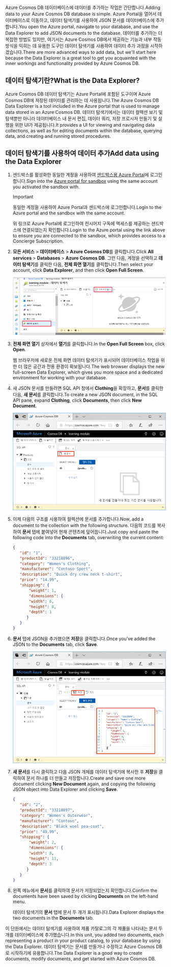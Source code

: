 <span data-ttu-id="e2ff3-101">Azure Cosmos DB 데이터베이스에 데이터를 추가하는 작업은 간단합니다.</span><span class="sxs-lookup"><span data-stu-id="e2ff3-101">Adding data to your Azure Cosmos DB database is simple.</span></span> <span data-ttu-id="e2ff3-102">Azure Portal을 열어서 데이터베이스로 이동하고, 데이터 탐색기를 사용하여 JSON 문서를 데이터베이스에 추가합니다.</span><span class="sxs-lookup"><span data-stu-id="e2ff3-102">You open the Azure portal, navigate to your database, and use the Data Explorer to add JSON documents to the database.</span></span> <span data-ttu-id="e2ff3-103">데이터를 추가하는 더 복잡한 방법도 있지만, 여기서는 Azure Cosmos DB에서 제공하는 기능과 내부 작동 방식을 익히는 데 유용한 도구인 데이터 탐색기를 사용하여 데이터 추가 과정을 시작하겠습니다.</span><span class="sxs-lookup"><span data-stu-id="e2ff3-103">There are more advanced ways to add data, but we'll start here because the Data Explorer is a great tool to get you acquainted with the inner workings and functionality provided by Azure Cosmos DB.</span></span>

## <a name="what-is-the-data-explorer"></a><span data-ttu-id="e2ff3-104">데이터 탐색기란?</span><span class="sxs-lookup"><span data-stu-id="e2ff3-104">What is the Data Explorer?</span></span>
<span data-ttu-id="e2ff3-105">Azure Cosmos DB 데이터 탐색기는 Azure Portal에 포함된 도구이며 Azure Cosmos DB에 저장된 데이터를 관리하는 데 사용됩니다.</span><span class="sxs-lookup"><span data-stu-id="e2ff3-105">The Azure Cosmos DB Data Explorer is a tool included in the Azure portal that is used to manage data stored in an Azure Cosmos DB.</span></span> <span data-ttu-id="e2ff3-106">데이터 탐색기에서는 데이터 컬렉션 보기 및 탐색뿐만 아니라 데이터베이스 내 문서 편집, 데이터 쿼리, 저장 프로시저 만들기 및 실행을 위한 UI가 제공됩니다.</span><span class="sxs-lookup"><span data-stu-id="e2ff3-106">It provides a UI for viewing and navigating data collections, as well as for editing documents within the database, querying data, and creating and running stored procedures.</span></span>

## <a name="add-data-using-the-data-explorer"></a><span data-ttu-id="e2ff3-107">데이터 탐색기를 사용하여 데이터 추가</span><span class="sxs-lookup"><span data-stu-id="e2ff3-107">Add data using the Data Explorer</span></span>

1. <span data-ttu-id="e2ff3-108">샌드박스를 활성화한 동일한 계정을 사용하여 [샌드박스용 Azure Portal](https://portal.azure.com/learn.docs.microsoft.com?azure-portal=true)에 로그인합니다.</span><span class="sxs-lookup"><span data-stu-id="e2ff3-108">Sign into the [Azure portal for sandbox](https://portal.azure.com/learn.docs.microsoft.com?azure-portal=true) using the same account you activated the sandbox with.</span></span>

    > [!IMPORTANT]
    > <span data-ttu-id="e2ff3-109">동일한 계정을 사용하여 Azure Portal과 샌드박스에 로그인합니다.</span><span class="sxs-lookup"><span data-stu-id="e2ff3-109">Login to the Azure portal and the sandbox with the same account.</span></span>
    >
    > <span data-ttu-id="e2ff3-110">위 링크로 Azure Portal에 로그인하여 컨시어지 구독에 액세스를 제공하는 샌드박스에 연결되었는지 확인합니다.</span><span class="sxs-lookup"><span data-stu-id="e2ff3-110">Login to the Azure portal using the link above to ensure you are connected to the sandbox, which provides access to a Concierge Subscription.</span></span>

1. <span data-ttu-id="e2ff3-111">**모든 서비스** > **데이터베이스** > **Azure Cosmos DB**를 클릭합니다.</span><span class="sxs-lookup"><span data-stu-id="e2ff3-111">Click **All services** > **Databases** > **Azure Cosmos DB**.</span></span> <span data-ttu-id="e2ff3-112">그런 다음, 계정을 선택하고 **데이터 탐색기**를 클릭한 다음, **전체 화면 열기**를 클릭합니다.</span><span class="sxs-lookup"><span data-stu-id="e2ff3-112">Then select your account, click **Data Explorer**, and then click **Open Full Screen**.</span></span>

   ![Azure Portal의 데이터 탐색기에서 새 문서 만들기](../media/3-azure-cosmosdb-data-explorer-full-screen.png)

2. <span data-ttu-id="e2ff3-114">**전체 화면 열기** 상자에서 **열기**를 클릭합니다.</span><span class="sxs-lookup"><span data-stu-id="e2ff3-114">In the **Open Full Screen** box, click **Open**.</span></span>

    <span data-ttu-id="e2ff3-115">웹 브라우저에 새로운 전체 화면 데이터 탐색기가 표시되어 데이터베이스 작업을 위한 더 많은 공간과 전용 환경이 확보됩니다.</span><span class="sxs-lookup"><span data-stu-id="e2ff3-115">The web browser displays the new full-screen Data Explorer, which gives you more space and a dedicated environment for working with your database.</span></span>

3. <span data-ttu-id="e2ff3-116">새 JSON 문서를 만들려면 SQL API 창에서 **Clothing**을 확장하고, **문서**를 클릭한 다음, **새 문서**를 클릭합니다.</span><span class="sxs-lookup"><span data-stu-id="e2ff3-116">To create a new JSON document, in the SQL API pane, expand **Clothing**, click **Documents**, then click **New Document**.</span></span>

   ![Azure Portal의 데이터 탐색기에서 새 문서 만들기](../media/3-azure-cosmosdb-data-explorer-new-document.png)

4. <span data-ttu-id="e2ff3-118">이제 다음의 구조를 사용하여 컬렉션에 문서를 추가합니다.</span><span class="sxs-lookup"><span data-stu-id="e2ff3-118">Now, add a document to the collection with the following structure.</span></span> <span data-ttu-id="e2ff3-119">다음의 코드를 복사하여 **문서** 탭에 붙여넣어 현재 콘텐츠에 덮어씁니다.</span><span class="sxs-lookup"><span data-stu-id="e2ff3-119">Just copy and paste the following code into the **Documents** tab, overwriting the current content:</span></span>

     ```json
    {
        "id": "1",
        "productId": "33218896",
        "category": "Women's Clothing",
        "manufacturer": "Contoso Sport",
        "description": "Quick dry crew neck t-shirt",
        "price": "14.99",
        "shipping": {
            "weight": 1,
            "dimensions": {
            "width": 6,
            "height": 8,
            "depth": 1
           }
        }
    }
     ```

5. <span data-ttu-id="e2ff3-120">**문서** 탭에 JSON을 추가했으면 **저장**을 클릭합니다.</span><span class="sxs-lookup"><span data-stu-id="e2ff3-120">Once you've added the JSON to the **Documents** tab, click **Save**.</span></span>

    ![Azure Portal의 데이터 탐색기에서 JSON 데이터를 복사하고 저장을 클릭합니다.](../media/3-azure-cosmosdb-data-explorer-save-document.png)

6. <span data-ttu-id="e2ff3-122">**새 문서**를 다시 클릭하고 다음 JSON 개체를 데이터 탐색기에 복사한 후 **저장**을 클릭하여 문서 하나를 더 만들고 저장합니다.</span><span class="sxs-lookup"><span data-stu-id="e2ff3-122">Create and save one more document clicking **New Document** again, and copying the following JSON object into Data Explorer and clicking **Save**.</span></span>

     ```json
    {
        "id": "2",
        "productId": "33218897",
        "category": "Women's Outerwear",
        "manufacturer": "Contoso",
        "description": "Black wool pea-coat",
        "price": "49.99",
        "shipping": {
            "weight": 2,
            "dimensions": {
            "width": 8,
            "height": 11,
            "depth": 3
           }
        }
    }
     ```

7. <span data-ttu-id="e2ff3-123">왼쪽 메뉴에서 **문서**를 클릭하여 문서가 저장되었는지 확인합니다.</span><span class="sxs-lookup"><span data-stu-id="e2ff3-123">Confirm the documents have been saved by clicking **Documents** on the left-hand menu.</span></span>

    <span data-ttu-id="e2ff3-124">데이터 탐색기의 **문서** 탭에 문서 두 개가 표시됩니다.</span><span class="sxs-lookup"><span data-stu-id="e2ff3-124">Data Explorer displays the two documents in the **Documents** tab.</span></span>

<span data-ttu-id="e2ff3-125">이 단원에서는 데이터 탐색기를 사용하여 제품 카탈로그의 각 제품을 나타내는 문서 두 개를 데이터베이스에 추가했습니다.</span><span class="sxs-lookup"><span data-stu-id="e2ff3-125">In this unit, you added two documents, each representing a product in your product catalog, to your database by using the Data Explorer.</span></span> <span data-ttu-id="e2ff3-126">데이터 탐색기는 문서를 만들거나 수정하고 Azure Cosmos DB로 시작하기에 유용합니다.</span><span class="sxs-lookup"><span data-stu-id="e2ff3-126">The Data Explorer is a good way to create documents, modify documents, and get started with Azure Cosmos DB.</span></span>
